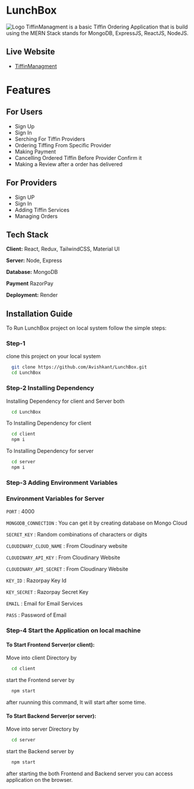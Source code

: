 # LunchBox

![Logo](https://github.com/user-attachments/assets/8a433758-e596-49b9-b331-45c8fb24b751)
TiffinManagment is a basic Tiffin Ordering Application that is build using the MERN Stack stands for MongoDB, ExpressJS, ReactJS, NodeJS.

## Live Website

- [TiffinManagment](https://lunchbox-0gi6.onrender.com/)

# Features

## For Users

- Sign Up
- Sign In
- Serching For Tiffin Providers 
- Ordering Tiffing From Specific Provider
- Making Payment
- Cancelling Ordered Tiffin Before Provider Confirm it
- Making a Review after a order has delivered

## For Providers

- Sign UP
- Sign In
- Adding Tiffin Services
- Managing Orders

## Tech Stack

**Client:** React, Redux, TailwindCSS, Material UI

**Server:** Node, Express

**Database:** MongoDB

**Payment** RazorPay

**Deployment:** Render

## Installation Guide

To Run LunchBox project on local system follow the simple steps:

### Step-1

clone this project on your local system

```bash
  git clone https://github.com/Avishkant/LunchBox.git
  cd LunchBox
```

### Step-2 Installing Dependency

Installing Dependency for client and Server both

```bash
  cd LunchBox
```

To Installing Dependency for client

```bash
  cd client
  npm i
```

To Installing Dependency for server

```bash
  cd server
  npm i
```

### Step-3 Adding Environment Variables


### Environment Variables for Server

`PORT` : 4000

`MONGODB_CONNECTION` : You can get it by creating database on Mongo Cloud

`SECRET_KEY` : Random combinations of characters or digits

`CLOUDINARY_CLOUD_NAME` : From Cloudinary website

`CLOUDINARY_API_KEY` : From Cloudinary Website

`CLOUDINARY_API_SECRET` : From Cloudinary Website

`KEY_ID` : Razorpay Key Id

`KEY_SECRET` : Razorpay Secret Key

`EMAIL` : Email for Email Services

`PASS` : Password of Email


### Step-4 Start the Application on local machine

#### To Start Frontend Server(or client):

Move into client Directory by

```bash
  cd client
```

start the Frontend server by

```bash
  npm start
```

after ruunning this command, It will start after some time.

#### To Start Backend Server(or server):

Move into server Directory by

```bash
  cd server
```

start the Backend server by

```bash
  npm start
```

after starting the both Frontend and Backend server you can access application on the browser.
